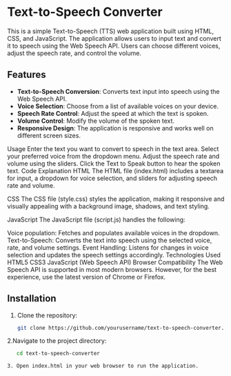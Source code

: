 # Text-to-Speech Converter

This is a simple Text-to-Speech (TTS) web application built using HTML, CSS, and JavaScript. The application allows users to input text and convert it to speech using the Web Speech API. Users can choose different voices, adjust the speech rate, and control the volume.

## Features

- **Text-to-Speech Conversion**: Converts text input into speech using the Web Speech API.
- **Voice Selection**: Choose from a list of available voices on your device.
- **Speech Rate Control**: Adjust the speed at which the text is spoken.
- **Volume Control**: Modify the volume of the spoken text.
- **Responsive Design**: The application is responsive and works well on different screen sizes.


Usage
Enter the text you want to convert to speech in the text area.
Select your preferred voice from the dropdown menu.
Adjust the speech rate and volume using the sliders.
Click the Text to Speak button to hear the spoken text.
Code Explanation
HTML
The HTML file (index.html) includes a textarea for input, a dropdown for voice selection, and sliders for adjusting speech rate and volume.

CSS
The CSS file (style.css) styles the application, making it responsive and visually appealing with a background image, shadows, and text styling.

JavaScript
The JavaScript file (script.js) handles the following:

Voice population: Fetches and populates available voices in the dropdown.
Text-to-Speech: Converts the text into speech using the selected voice, rate, and volume settings.
Event Handling: Listens for changes in voice selection and updates the speech settings accordingly.
Technologies Used
HTML5
CSS3
JavaScript (Web Speech API)
Browser Compatibility
The Web Speech API is supported in most modern browsers. However, for the best experience, use the latest version of Chrome or Firefox.


## Installation

1. Clone the repository:
   ```bash
   git clone https://github.com/yourusername/text-to-speech-converter.git

2.Navigate to the project directory: 
```bash
   cd text-to-speech-converter

3. Open index.html in your web browser to run the application.
